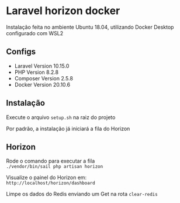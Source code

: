 # Laravel horizon docker

Instalação feita no ambiente Ubuntu 18.04, utilizando Docker Desktop configurado com WSL2
## Configs

- Laravel Version 10.15.0
- PHP Version 8.2.8
- Composer Version 2.5.8
- Docker Version 20.10.6

## Instalação
Execute o arquivo `setup.sh` na raiz do projeto

Por padrão, a instalação já iniciará a fila do Horizon

## Horizon

Rode o comando para executar a fila  
`./vendor/bin/sail php artisan horizon`  

Visualize o painel do Horizon em:  
`http://localhost/horizon/dashboard`  

Limpe os dados do Redis enviando um Get na rota `clear-redis`
